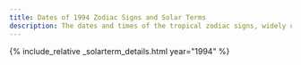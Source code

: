 ```yaml
---
title: Dates of 1994 Zodiac Signs and Solar Terms
description: The dates and times of the tropical zodiac signs, widely used in western astrology, and solar terms of year 1994
---
```

{% include_relative _solarterm_details.html year="1994" %}
